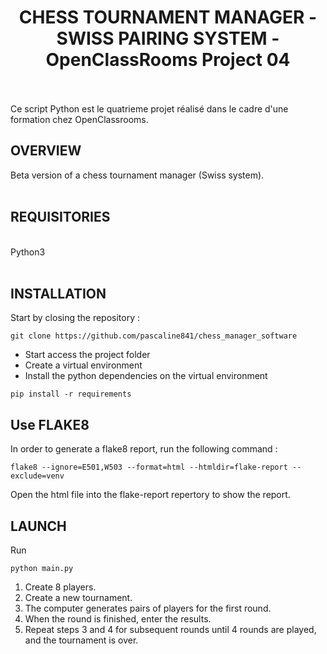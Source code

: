 <h1 align="center"><h1 align="center">CHESS TOURNAMENT MANAGER -  SWISS PAIRING SYSTEM -  OpenClassRooms Project 04 </h1><br>
<br>
Ce script Python est le quatrieme projet réalisé dans le cadre d'une formation chez OpenClassrooms.

## OVERVIEW
Beta version of a chess tournament manager (Swiss system).
<br>
<br>
## REQUISITORIES <br>
<br>
Python3<br>
<br>

## INSTALLATION 
Start by closing the repository :
```
git clone https://github.com/pascaline841/chess_manager_software
```
- Start access the project folder
- Create a virtual environment
- Install the python dependencies on the virtual environment
```
pip install -r requirements
```
## Use FLAKE8
In order to generate a flake8 report, run the following command :
```
flake8 --ignore=E501,W503 --format=html --htmldir=flake-report --exclude=venv
```
Open the html file into the flake-report repertory to show the report.

## LAUNCH 
Run 
```
python main.py
```
1. Create 8 players. <br>
2. Create a new tournament. <br>
3. The computer generates pairs of players for the first round. <br>
4. When the round is finished, enter the results. <br>
5. Repeat steps 3 and 4 for subsequent rounds until 4 rounds are played, and the tournament is over. <br>



